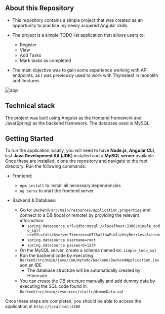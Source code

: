 ## About this Repository
- This repository contains a simple project that was created as an opportunity to practice my newly acquired Angular skills. 
- The project is a simple TODO list application that allows users to: 
    - Register
    - View
    - Add Tasks
    - Mark tasks as completed

- The main objective was to gain some experience working with API endpoints, as I was previously used to work with Thymeleaf in monolith architectures.

![app](https://bitbucket.org/FAPVieira/simpletodo_angularspring/raw/d460b8194776bf8144004b77efafdcd830a50865/Resources/Img/demo.gif)


## Technical stack
The project was built using Angular as the frontend framework and Java(Spring) as the backend framework. The database used is MySQL.

## Getting Started
To run the application locally, you will need to have **Node.js**, **Angular CLI**, last **Java Development Kit (JDK)** installed and a **MySQL server** available. Once these are installed, clone the repository and navigate to the root directory. Run the following commands:

- Frontend:
    - `npm install` to install all necessary dependencies
    - `ng serve` to start the frontend server

- Backend & Database:

    - Go to: `Backend/src/main/resources/application.properties` and connect to a DB (local or remote) by providing the relevant information:
        - `spring.datasource.url=jdbc:mysql://localhost:3306/simple_todo_sql?useSSL=false&serverTimezone=UTC&allowPublicKeyRetrieval=true`
        - `spring.datasource.username=root`
        - `spring.datasource.password=1234`
    - On the MySQL server, create a schema named ex: `simple_todo_sql`
    - Run the backend code by executing `Backend/src/main/java/com/mytodo/backend/BackendApplication.java`on an IDE
        - The database structure will be automatically created by Hibernate
    - You can create the DB structure manually and add dummy data by executing the SQL code found in: `Backend/src/main/resources/static/dummyData.sql`


Once these steps are completed, you should be able to access the application at `http://localhost:4200`